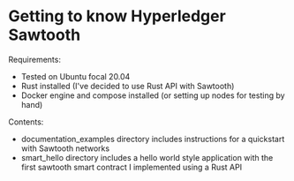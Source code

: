 # Getting to know Hyperledger Sawtooth

Requirements:
<ul>
    <li> Tested on Ubuntu focal 20.04</li>
    <li> Rust installed                         (I've decided to use Rust API with Sawtooth)</li>
    <li> Docker engine and compose installed    (or setting up nodes for testing by hand) </li>
</ul>

Contents:
<ul>
    <li> documentation_examples directory includes instructions for a quickstart with Sawtooth networks </li>
    <li> smart_hello directory includes a hello world style application with the first sawtooth smart contract I implemented using a Rust API</li>
</ul>

